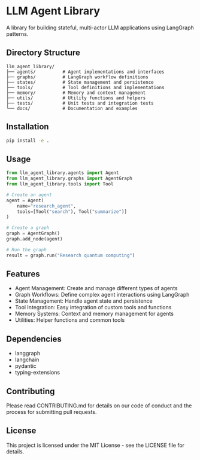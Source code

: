 # LLM Agent Library

A library for building stateful, multi-actor LLM applications using LangGraph patterns.

## Directory Structure

```
llm_agent_library/
├── agents/          # Agent implementations and interfaces
├── graphs/          # LangGraph workflow definitions
├── states/          # State management and persistence
├── tools/           # Tool definitions and implementations
├── memory/          # Memory and context management
├── utils/           # Utility functions and helpers
├── tests/           # Unit tests and integration tests
└── docs/            # Documentation and examples
```

## Installation

```bash
pip install -e .
```

## Usage

```python
from llm_agent_library.agents import Agent
from llm_agent_library.graphs import AgentGraph
from llm_agent_library.tools import Tool

# Create an agent
agent = Agent(
    name="research_agent",
    tools=[Tool("search"), Tool("summarize")]
)

# Create a graph
graph = AgentGraph()
graph.add_node(agent)

# Run the graph
result = graph.run("Research quantum computing")
```

## Features

- Agent Management: Create and manage different types of agents
- Graph Workflows: Define complex agent interactions using LangGraph
- State Management: Handle agent state and persistence
- Tool Integration: Easy integration of custom tools and functions
- Memory Systems: Context and memory management for agents
- Utilities: Helper functions and common tools

## Dependencies

- langgraph
- langchain
- pydantic
- typing-extensions

## Contributing

Please read CONTRIBUTING.md for details on our code of conduct and the process for submitting pull requests.

## License

This project is licensed under the MIT License - see the LICENSE file for details. 